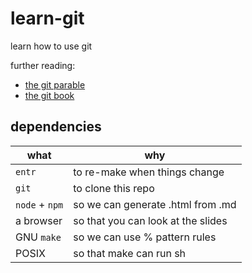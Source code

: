 # learn-git

learn how to use git

further reading:

- [the git parable][parable]
- [the git book][book]

[parable]: http://tom.preston-werner.com/2009/05/19/the-git-parable.html
[book]: https://git-scm.com/book/en/v2

## dependencies

| what           | why                                |
|----------------|------------------------------------|
| `entr`         | to re-make when things change      |
| `git`          | to clone this repo                 |
| `node` + `npm` | so we can generate .html from .md  |
| a browser      | so that you can look at the slides |
| GNU `make`     | so we can use % pattern rules      |
| POSIX          | so that make can run sh            |
